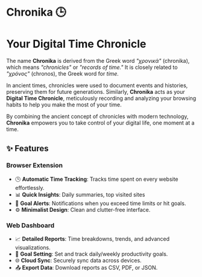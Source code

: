 # Chronika 🕒  
# Your Digital Time Chronicle  

The name **Chronika** is derived from the Greek word *"χρονικά"* (chronika), which means *"chronicles"* or *"records of time."* It is closely related to *"χρόνος"* (chronos), the Greek word for *time.*  

In ancient times, chronicles were used to document events and histories, preserving them for future generations. Similarly, **Chronika** acts as your **Digital Time Chronicle**, meticulously recording and analyzing your browsing habits to help you make the most of your time.  

By combining the ancient concept of chronicles with modern technology, **Chronika** empowers you to take control of your digital life, one moment at a time.


## ✨ Features  

### **Browser Extension**  
- 🕒 **Automatic Time Tracking**: Tracks time spent on every website effortlessly.  
- 📊 **Quick Insights**: Daily summaries, top visited sites
- 🔔 **Goal Alerts**: Notifications when you exceed time limits or hit goals.  
- ⚙️ **Minimalist Design**: Clean and clutter-free interface.  

### **Web Dashboard**  
- 📈 **Detailed Reports**: Time breakdowns, trends, and advanced visualizations.  
- 🎯 **Goal Setting**: Set and track daily/weekly productivity goals.  
- 🌐 **Cloud Sync**: Securely sync data across devices.  
- 📤 **Export Data**: Download reports as CSV, PDF, or JSON.  


